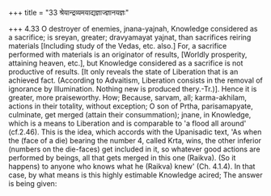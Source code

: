 +++
title = "33 श्रेयान्द्रव्यमयाद्यज्ञाज्ज्ञानयज्ञः"

+++
4.33 O destroyer of enemies, jnana-yajnah, Knowledge considered as a
sacrifice; is sreyan, greater; dravyamayat yajnat, than sacrifices
reiring materials \[Including study of the Vedas, etc. also.\] For, a
sacrifice performed with materials is an originator of results,
\[Worldly prosperity, attaining heaven, etc.\], but Knowledge considered
as a sacrifice is not productive of results. \[It only reveals the state
of Liberation that is an achieved fact. (According to Advaitism,
Liberation consists in the removal of ignorance by Illumination. Nothing
new is produced thery.-Tr.)\]. Hence it is greater, more praiseworthy.
How; Because, sarvam, all; karma-akhilam, actions in their totality,
without exception; O son of Prtha, parisamapyate, culminate, get merged
(attain their consummation); jnane, in Knowledge, which is a means to
Liberation and is comparable to 'a flood all around' (cf.2.46). This is
the idea, which accords with the Upanisadic text, 'As when the (face of
a die) bearing the number 4, called Krta, wins, the other inferior
(numbers on the die-faces) get included in it, so whatever good actions
are performed by beings, all that gets merged in this one (Raikva). (So
it happens) to anyone who knows what he (Raikva) knew' (Ch. 4.1.4). In
that case, by what means is this highly estimable Knowledge acired; The
answer is being given:
